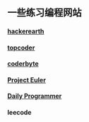 ## 一些练习编程网站

#### [hackerearth](https://www.hackerearth.com)
#### [topcoder](https://www.topcoder.com/)
#### [coderbyte](https://coderbyte.com/)
#### [Project Euler](https://projecteuler.net/)
#### [Daily Programmer](https://www.reddit.com/r/dailyprogrammer)
#### leecode
